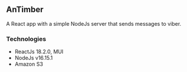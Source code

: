 ## AnTimber
A React app with a simple NodeJs server that sends messages to viber.

### Technologies
- ReactJs 18.2.0, MUI
- NodeJs v16.15.1
- Amazon S3